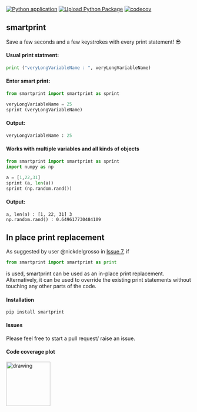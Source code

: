 
[![Python application](https://github.com/abcnishant007/smartprint/actions/workflows/python-app.yml/badge.svg?branch=main)](https://github.com/abcnishant007/smartprint/actions/workflows/python-app.yml)  [![Upload Python Package](https://github.com/abcnishant007/smartprint/actions/workflows/python-publish.yml/badge.svg)](https://github.com/abcnishant007/smartprint/actions/workflows/python-publish.yml)  [![codecov](https://codecov.io/gh/abcnishant007/smartprint/branch/main/graph/badge.svg?token=JW8K38C2QR)](https://codecov.io/gh/abcnishant007/smartprint)
## smartprint
Save a few seconds and a few keystrokes with every print statement! 😎 

#### Usual print statment:  
```python
print ("veryLongVariableName : ", veryLongVariableName)
```

#### Enter smart print:
```python
from smartprint import smartprint as sprint

veryLongVariableName = 25
sprint (veryLongVariableName) 
```

#### Output:
```python
veryLongVariableName : 25
```


#### Works with multiple variables and all kinds of objects 
```python
from smartprint import smartprint as sprint 
import numpy as np 

a = [1,22,31]
sprint (a, len(a))
sprint (np.random.rand())
```
#### Output:
```
a, len(a) : [1, 22, 31] 3
np.random.rand() : 0.649617730484109
```

## In place print replacement
As suggested by user @nickdelgrosso in [Issue 7](https://github.com/abcnishant007/smartprint/issues/7),
if 
```python
from smartprint import smartprint as print
```
is used, smartprint can be used as an in-place print replacement. 
Alternatively, it can be used to override the existing print statements without touching any other parts of the code. 

#### Installation 
```
pip install smartprint
```

#### Issues
Please feel free to start a pull request/ raise an issue. 

#### Code coverage plot
<img src="https://codecov.io/gh/abcnishant007/smartprint/branch/main/graphs/tree.svg?token=JW8K38C2QR" alt="drawing" width="120"/>
